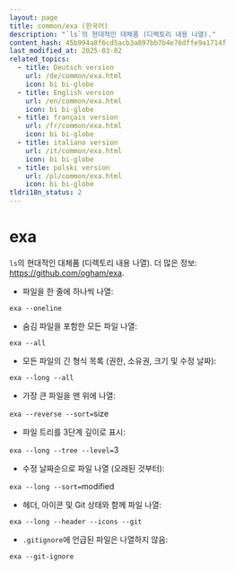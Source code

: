 ```yaml
---
layout: page
title: common/exa (한국어)
description: "`ls`의 현대적인 대체품 (디렉토리 내용 나열)."
content_hash: 45b994a8f6cd5acb3a897bb7b4e76dffe9a1714f
last_modified_at: 2025-03-02
related_topics:
  - title: Deutsch version
    url: /de/common/exa.html
    icon: bi bi-globe
  - title: English version
    url: /en/common/exa.html
    icon: bi bi-globe
  - title: français version
    url: /fr/common/exa.html
    icon: bi bi-globe
  - title: italiano version
    url: /it/common/exa.html
    icon: bi bi-globe
  - title: polski version
    url: /pl/common/exa.html
    icon: bi bi-globe
tldri18n_status: 2
---
```

# exa

`ls`의 현대적인 대체품 (디렉토리 내용 나열).
더 많은 정보: <https://github.com/ogham/exa>.

- 파일을 한 줄에 하나씩 나열:

`exa --oneline`

- 숨김 파일을 포함한 모든 파일 나열:

`exa --all`

- 모든 파일의 긴 형식 목록 (권한, 소유권, 크기 및 수정 날짜):

`exa --long --all`

- 가장 큰 파일을 맨 위에 나열:

`exa --reverse --sort=`<span class="tldr-var badge badge-pill bg-dark-lm bg-white-dm text-white-lm text-dark-dm font-weight-bold">size</span>

- 파일 트리를 3단계 깊이로 표시:

`exa --long --tree --level=`<span class="tldr-var badge badge-pill bg-dark-lm bg-white-dm text-white-lm text-dark-dm font-weight-bold">3</span>

- 수정 날짜순으로 파일 나열 (오래된 것부터):

`exa --long --sort=`<span class="tldr-var badge badge-pill bg-dark-lm bg-white-dm text-white-lm text-dark-dm font-weight-bold">modified</span>

- 헤더, 아이콘 및 Git 상태와 함께 파일 나열:

`exa --long --header --icons --git`

- `.gitignore`에 언급된 파일은 나열하지 않음:

`exa --git-ignore`
